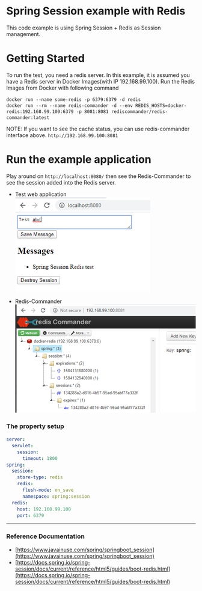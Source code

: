 # Spring Session example with Redis
This code example is using Spring Session + Redis as Session management.


# Getting Started

To run the test, you need a redis server. In this example, it is assumed you have a Redis server
in Docker Images(with IP 192.168.99.100). Run the Redis Images from Docker with following command
```
docker run --name some-redis -p 6379:6379 -d redis
docker run --rm --name redis-commander -d --env REDIS_HOSTS=docker-redis:192.168.99.100:6379 -p 8081:8081 rediscommander/redis-commander:latest
```
NOTE: If you want to see the cache status, you can use redis-commander interface above. `http://192.168.99.100:8081`

# Run the example application
Play around on `http://localhost:8080/` then see the Redis-Commander 
to see the session added into the Redis server.

* Test web application
![alt spring-session-redis.PNG](docs/spring-session-redis.PNG)

* Redis-Commander
![alt redis-commander.PNG](docs/redis-commander.PNG)

### The property setup
```yaml
server:
  servlet:
    session:
      timeout: 1800
spring:
  session:
    store-type: redis
    redis:
      flush-mode: on_save
      namespace: spring:session
  redis:
    host: 192.168.99.100
    port: 6379
```



---
### Reference Documentation
* [https://www.javainuse.com/spring/springboot_session](https://www.javainuse.com/spring/springboot_session)
* [https://docs.spring.io/spring-session/docs/current/reference/html5/guides/boot-redis.html](https://docs.spring.io/spring-session/docs/current/reference/html5/guides/boot-redis.html)



